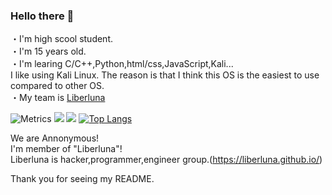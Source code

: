 
### Hello there 👋

・I'm high scool student.  
・I'm 15 years old.  
・I'm learing C/C++,Python,html/css,JavaScript,Kali...  
  I like using Kali Linux. The reason is that I think this OS is the easiest to use compared to other OS.  
・My team is <a href="https://github.com/Liberluna/">Liberluna</a>

![Metrics](https://metrics.lecoq.io/Pochi-Liberluna?template=terminal&isocalendar=1&languages=1&base=header%2C%20activity%2C%20community%2C%20repositories%2C%20metadata&base.indepth=false&base.hireable=false&base.skip=false&isocalendar=false&isocalendar.duration=full-year&languages=false&languages.limit=8&languages.threshold=0%25&languages.other=false&languages.colors=github&languages.sections=most-used&languages.indepth=false&languages.analysis.timeout=15&languages.analysis.timeout.repositories=7.5&languages.categories=markup%2C%20programming&languages.recent.categories=markup%2C%20programming&languages.recent.load=300&languages.recent.days=14&config.timezone=Asia%2FTokyo)
![](http://github-profile-summary-cards.vercel.app/api/cards/profile-details?username=Pochi-Liberluna&theme=blueberry)
![](https://github-readme-stats.vercel.app/api?username=Pochi-Liberluna&count_private=true&theme=blueberry)
[![Top Langs](https://github-readme-stats.vercel.app/api/top-langs/?username=Pochi-Liberluna&layout=compact&theme=blueberry
)](https://github.com/anuraghazra/github-readme-stats)


We are Annonymous!  
I'm member of "Liberluna"!  
Liberluna is hacker,programmer,engineer group.(https://liberluna.github.io/)  

Thank you for seeing my README.
